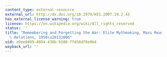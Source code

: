 ```yaml
---
content_type: external-resource
external_url: http://dx.doi.org/10.2979/HIS.2007.19.2.43
has_external_license_warning: true
license: https://en.wikipedia.org/wiki/All_rights_reserved
status: ''
title: "Remembering and Forgetting the War: Elite Mythmaking, Mass Reaction, and Sino-Japanese\
  \ Relations, 1950\u20132006"
uid: e0ee0489-8894-438b-9108-ffd38df8e9b4
wayback_url: ''
---
```


